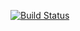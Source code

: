 [![Build Status](https://travis-ci.org/sanjuchopracool/CodeInsight.svg?branch=master)](https://travis-ci.org/sanjuchopracool/CodeInsight)
